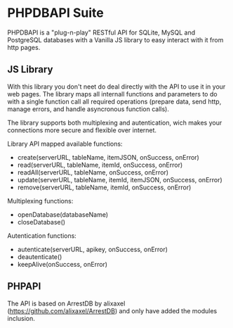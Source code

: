 # PHPDBAPI Suite

PHPDBAPI is a "plug-n-play" RESTful API for SQLite, MySQL and PostgreSQL databases with a Vanilla JS library to easy interact with it from http pages.

## JS Library
With this library you don't neet do deal directly with the API to use it in your web pages. The library maps all internall functions and parameters to do with a single function call all required operations (prepare data, send http, manage errors, and handle asyncronous function calls).

The library supports both multiplexing and autentication, wich makes your connections more secure and flexible over internet.

Library API mapped available functions:
* create(serverURL, tableName, itemJSON, onSuccess, onError)
* read(serverURL, tableName, itemId, onSuccess, onError)
* readAll(serverURL, tableName, onSuccess, onError)
* update(serverURL, tableName, itemId, itemJSON, onSuccess, onError)
* remove(serverURL, tableName, itemId, onSuccess, onError)

Multiplexing functions:
* openDatabase(databaseName)
* closeDatabase()

Autentication functions:
* autenticate(serverURL, apikey, onSuccess, onError)
* deautenticate()
* keepAlive(onSuccess, onError)

## PHPAPI
The API is based on ArrestDB by alixaxel (https://github.com/alixaxel/ArrestDB) and only have added the modules inclusion.
